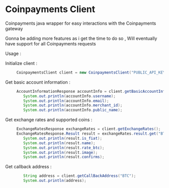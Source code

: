 # Coinpayments Client
Coinpayments java wrapper for easy interactions with the Coinpayments gateway 

Gonna be adding more features as i get the time to do so , Will eventually have support for all Coinpayments requests

Usage : 

Initialize client :
```java
     CoinpaymentsClient client = new CoinpaymentsClient("PUBLIC_API_KEY" ,"PRIVATE_API_KEY");
```

Get basic account information :
```java
     AccountInformationResponse accountInfo = client.getBasicAccountInformation();
        System.out.println(accountInfo.username);
        System.out.println(accountInfo.email);
        System.out.println(accountInfo.merchant_id);
        System.out.println(accountInfo.public_name);
```
Get exchange rates and supported coins : 
```java
     ExchangeRatesResponse exchangeRates = client.getExchangeRates();
     ExchangeRatesResponse.Result result = exchangeRates.result.get("BTC");
        System.out.println(result.is_fiat);
        System.out.println(result.name);
        System.out.println(result.rate_btc);
        System.out.println(result.image);
        System.out.println(result.confirms);
```
Get callback address :
```java
        String address = client.getCallBackAddress("BTC");
        System.out.println(address);
```
